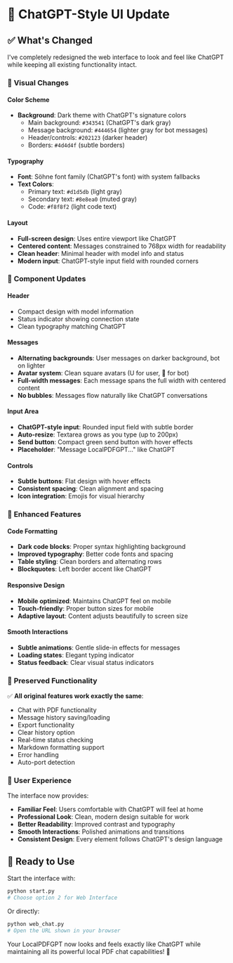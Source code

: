 # 🎨 ChatGPT-Style UI Update

## ✅ What's Changed

I've completely redesigned the web interface to look and feel like ChatGPT while keeping all existing functionality intact.

### 🎯 **Visual Changes**

#### **Color Scheme**
- **Background**: Dark theme with ChatGPT's signature colors
  - Main background: `#343541` (ChatGPT's dark gray)
  - Message background: `#444654` (lighter gray for bot messages)
  - Header/controls: `#202123` (darker header)
  - Borders: `#4d4d4f` (subtle borders)

#### **Typography**
- **Font**: Söhne font family (ChatGPT's font) with system fallbacks
- **Text Colors**: 
  - Primary text: `#d1d5db` (light gray)
  - Secondary text: `#8e8ea0` (muted gray)
  - Code: `#f8f8f2` (light code text)

#### **Layout**
- **Full-screen design**: Uses entire viewport like ChatGPT
- **Centered content**: Messages constrained to 768px width for readability
- **Clean header**: Minimal header with model info and status
- **Modern input**: ChatGPT-style input field with rounded corners

### 🔧 **Component Updates**

#### **Header**
- Compact design with model information
- Status indicator showing connection state
- Clean typography matching ChatGPT

#### **Messages**
- **Alternating backgrounds**: User messages on darker background, bot on lighter
- **Avatar system**: Clean square avatars (U for user, 🤖 for bot)
- **Full-width messages**: Each message spans the full width with centered content
- **No bubbles**: Messages flow naturally like ChatGPT conversations

#### **Input Area**
- **ChatGPT-style input**: Rounded input field with subtle border
- **Auto-resize**: Textarea grows as you type (up to 200px)
- **Send button**: Compact green send button with hover effects
- **Placeholder**: "Message LocalPDFGPT..." like ChatGPT

#### **Controls**
- **Subtle buttons**: Flat design with hover effects
- **Consistent spacing**: Clean alignment and spacing
- **Icon integration**: Emojis for visual hierarchy

### 🎨 **Enhanced Features**

#### **Code Formatting**
- **Dark code blocks**: Proper syntax highlighting background
- **Improved typography**: Better code fonts and spacing
- **Table styling**: Clean borders and alternating rows
- **Blockquotes**: Left border accent like ChatGPT

#### **Responsive Design**
- **Mobile optimized**: Maintains ChatGPT feel on mobile
- **Touch-friendly**: Proper button sizes for mobile
- **Adaptive layout**: Content adjusts beautifully to screen size

#### **Smooth Interactions**
- **Subtle animations**: Gentle slide-in effects for messages
- **Loading states**: Elegant typing indicator
- **Status feedback**: Clear visual status indicators

### 🔄 **Preserved Functionality**

✅ **All original features work exactly the same**:
- Chat with PDF functionality
- Message history saving/loading
- Export functionality
- Clear history option
- Real-time status checking
- Markdown formatting support
- Error handling
- Auto-port detection

### 🚀 **User Experience**

The interface now provides:
- **Familiar Feel**: Users comfortable with ChatGPT will feel at home
- **Professional Look**: Clean, modern design suitable for work
- **Better Readability**: Improved contrast and typography
- **Smooth Interactions**: Polished animations and transitions
- **Consistent Design**: Every element follows ChatGPT's design language

## 📱 **Ready to Use**

Start the interface with:
```bash
python start.py
# Choose option 2 for Web Interface
```

Or directly:
```bash
python web_chat.py
# Open the URL shown in your browser
```

Your LocalPDFGPT now looks and feels exactly like ChatGPT while maintaining all its powerful local PDF chat capabilities! 🎉
